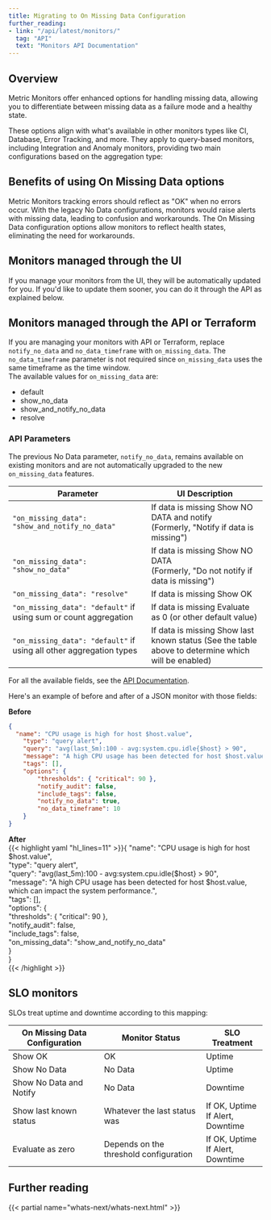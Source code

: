 ```yaml
---
title: Migrating to On Missing Data Configuration
further_reading:
- link: "/api/latest/monitors/"
  tag: "API"
  text: "Monitors API Documentation"
---
```


## Overview

Metric Monitors offer enhanced options for handling missing data, allowing you to differentiate between missing data as a failure mode and a healthy state. 

These options align with what's available in other monitors types like CI, Database, Error Tracking, and more. They apply to query-based monitors, including Integration and Anomaly monitors, providing two main configurations based on the aggregation type:

## Benefits of using On Missing Data options

Metric Monitors tracking errors should reflect as "OK" when no errors occur. With the legacy No Data configurations, monitors would raise alerts with missing data, leading to confusion and workarounds. The On Missing Data configuration options allow monitors to reflect health states, eliminating the need for workarounds.

## Monitors managed through the UI

If you manage your monitors from the UI, they will be automatically updated for you. If you'd like to update them sooner, you can do it through the API as explained below.

## Monitors managed through the API or Terraform

If you are managing your monitors with API or Terraform, replace `notify_no_data` and `no_data_timeframe` with `on_missing_data`. The `no_data_timeframe` parameter is not required since `on_missing_data` uses the same timeframe as the time window.  
The available values for `on_missing_data` are:

* default  
* show_no_data  
* show_and_notify_no_data  
* resolve

### API Parameters

The previous No Data parameter, `notify_no_data`, remains available on existing monitors and are not automatically upgraded to the new `on_missing_data` features.

| Parameter                               | UI Description                                                                                     |
|-----------------------------------------|----------------------------------------------------------------------------------------------------|
| `"on_missing_data": "show_and_notify_no_data"` | If data is missing Show NO DATA and notify<br>(Formerly, "Notify if data is missing")                       |
| `"on_missing_data": "show_no_data"`     | If data is missing Show NO DATA<br>(Formerly, "Do not notify if data is missing")                           |
| `"on_missing_data": "resolve"`          | If data is missing Show OK                                                                       |
| `"on_missing_data": "default"` if using sum or count aggregation | If data is missing Evaluate as 0 (or other default value)                                  |
| `"on_missing_data": "default"` if using all other aggregation types | If data is missing Show last known status (See the table above to determine which will be enabled) |

For all the available fields, see the [API Documentation][1].

Here's an example of before and after of a JSON monitor with those fields:

**Before**  
```json
{  
  "name": "CPU usage is high for host $host.value",  
    "type": "query alert",  
    "query": "avg(last_5m):100 - avg:system.cpu.idle{$host} > 90",  
    "message": "A high CPU usage has been detected for host $host.value, which can impact the system performance.",  
    "tags": [],  
    "options": {  
        "thresholds": { "critical": 90 },  
        "notify_audit": false,  
        "include_tags": false,  
        "notify_no_data": true,  
        "no_data_timeframe": 10  
    }  
}
```

**After**  
{{< highlight yaml "hl_lines=11" >}}{
  "name": "CPU usage is high for host $host.value",  
    "type": "query alert",  
    "query": "avg(last_5m):100 - avg:system.cpu.idle{$host} > 90",  
    "message": "A high CPU usage has been detected for host $host.value, which can impact the system performance.",  
    "tags": [],  
    "options": {  
       "thresholds": { "critical": 90 },  
       "notify_audit": false,  
       "include_tags": false,  
       "on_missing_data": "show_and_notify_no_data"  
    }  
}  
{{< /highlight >}}

## SLO monitors

SLOs treat uptime and downtime according to this mapping:

| On Missing Data Configuration | Monitor Status                 | SLO Treatment               |
|-------------------------------|--------------------------------|-----------------------------|
| Show OK                       | OK                             | Uptime                      |
| Show No Data                  | No Data                        | Uptime                      |
| Show No Data and Notify       | No Data                        | Downtime                    |
| Show last known status        | Whatever the last status was   | If OK, Uptime<br>If Alert, Downtime |
| Evaluate as zero              | Depends on the threshold configuration | If OK, Uptime<br>If Alert, Downtime |

## Further reading

{{< partial name="whats-next/whats-next.html" >}}

[1]: https://docs.datadoghq.com/api/latest/monitors/

